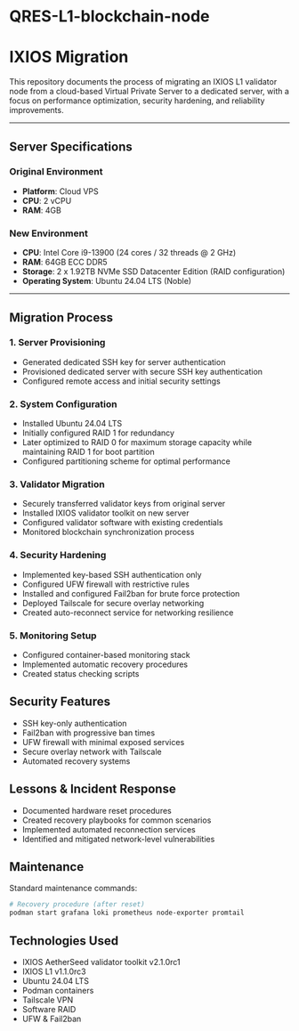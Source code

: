 # QRES-L1-blockchain-node

# IXIOS Migration

This repository documents the process of migrating an IXIOS L1 validator node from a cloud-based Virtual Private Server to a dedicated server, with a focus on performance optimization, security hardening, and reliability improvements.

---
## Server Specifications

### Original Environment
- **Platform**: Cloud VPS
- **CPU**: 2 vCPU
- **RAM**: 4GB

### New Environment
- **CPU**: Intel Core i9-13900 (24 cores / 32 threads @ 2 GHz)
- **RAM**: 64GB ECC DDR5
- **Storage**: 2 x 1.92TB NVMe SSD Datacenter Edition (RAID configuration)
- **Operating System**: Ubuntu 24.04 LTS (Noble)
---

## Migration Process

### 1. Server Provisioning
- Generated dedicated SSH key for server authentication
- Provisioned dedicated server with secure SSH key authentication
- Configured remote access and initial security settings

### 2. System Configuration
- Installed Ubuntu 24.04 LTS
- Initially configured RAID 1 for redundancy
- Later optimized to RAID 0 for maximum storage capacity while maintaining RAID 1 for boot partition
- Configured partitioning scheme for optimal performance

### 3. Validator Migration
- Securely transferred validator keys from original server
- Installed IXIOS validator toolkit on new server
- Configured validator software with existing credentials
- Monitored blockchain synchronization process

### 4. Security Hardening
- Implemented key-based SSH authentication only
- Configured UFW firewall with restrictive rules
- Installed and configured Fail2ban for brute force protection
- Deployed Tailscale for secure overlay networking
- Created auto-reconnect service for networking resilience

### 5. Monitoring Setup
- Configured container-based monitoring stack
- Implemented automatic recovery procedures
- Created status checking scripts

## Security Features
- SSH key-only authentication
- Fail2ban with progressive ban times
- UFW firewall with minimal exposed services
- Secure overlay network with Tailscale
- Automated recovery systems

## Lessons & Incident Response
- Documented hardware reset procedures
- Created recovery playbooks for common scenarios
- Implemented automated reconnection services
- Identified and mitigated network-level vulnerabilities

## Maintenance
Standard maintenance commands:
```bash
# Recovery procedure (after reset)
podman start grafana loki prometheus node-exporter promtail
```

## Technologies Used
- IXIOS AetherSeed validator toolkit v2.1.0rc1
- IXIOS L1 v1.1.0rc3
- Ubuntu 24.04 LTS
- Podman containers
- Tailscale VPN
- Software RAID
- UFW & Fail2ban

